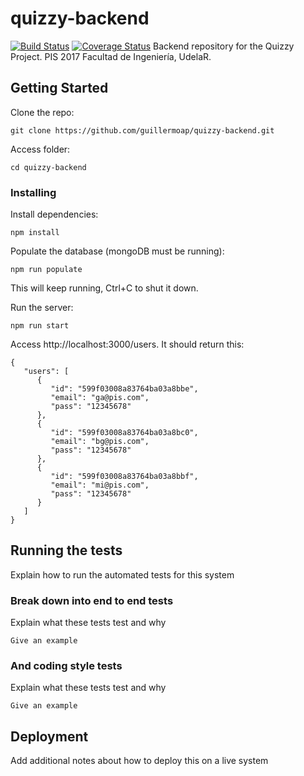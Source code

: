 # quizzy-backend
[![Build Status](https://travis-ci.org/guillermoap/quizzy-backend.svg?branch=master)](https://travis-ci.org/guillermoap/quizzy-backend)
[![Coverage Status](https://coveralls.io/repos/github/guillermoap/quizzy-backend/badge.svg?branch=add_coverage)](https://coveralls.io/github/guillermoap/quizzy-backend?branch=add_coverage)
Backend repository for the Quizzy Project. PIS 2017 Facultad de Ingeniería, UdelaR.

## Getting Started
Clone the repo:
```
git clone https://github.com/guillermoap/quizzy-backend.git
```
Access folder:
```
cd quizzy-backend
```
### Installing

Install dependencies:
```
npm install
```
Populate the database (mongoDB must be running):
```
npm run populate
```
This will keep running, Ctrl+C to shut it down.

Run the server:
```
npm run start
```
Access http://localhost:3000/users. It should return this:
```
{
   "users": [
      {
         "id": "599f03008a83764ba03a8bbe",
         "email": "ga@pis.com",
         "pass": "12345678"
      },
      {
         "id": "599f03008a83764ba03a8bc0",
         "email": "bg@pis.com",
         "pass": "12345678"
      },
      {
         "id": "599f03008a83764ba03a8bbf",
         "email": "mi@pis.com",
         "pass": "12345678"
      }
   ]
}
```

## Running the tests

Explain how to run the automated tests for this system

### Break down into end to end tests

Explain what these tests test and why

```
Give an example
```

### And coding style tests

Explain what these tests test and why

```
Give an example
```

## Deployment

Add additional notes about how to deploy this on a live system

